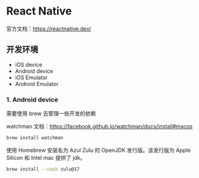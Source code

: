 # React Native

官方文档：https://reactnative.dev/

## 开发环境

- iOS device
- Android device
- iOS Emulator
- Android Emulator

### 1. Android device

需要使用 brew 去管理一些开发的依赖

watchman 文档：https://facebook.github.io/watchman/docs/install#macos

```sh
brew install watchman
```

使用 Homebrew 安装名为 Azul Zulu 的 OpenJDK 发行版。该发行版为 Apple Silicon 和 Intel mac 提供了 jdk。

```sh
brew install --cask zulu@17
```